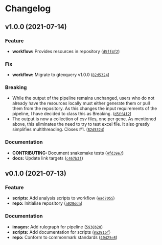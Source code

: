 # Changelog

<!--next-version-placeholder-->

## v1.0.0 (2021-07-14)
### Feature
* **workflow:** Provides resources in repository ([`d5ff4f2`](https://github.com/IMS-Bio2Core-Facility/GTExSnake/commit/d5ff4f2dcdc4c22ec1dbebf702000692f23c6c94))

### Fix
* **workflow:** Migrate to gtexquery v1.0.0 ([`82d5324`](https://github.com/IMS-Bio2Core-Facility/GTExSnake/commit/82d5324fc77ce198cd2ee375da6e662ce1388e51))

### Breaking
* While the output of the pipeline remains unchanged, users who do not already have the resources locally must either generate them or pull them from the repository. As this changes the input requirements of the pipeline, I have decided to class this as Breaking.  ([`d5ff4f2`](https://github.com/IMS-Bio2Core-Facility/GTExSnake/commit/d5ff4f2dcdc4c22ec1dbebf702000692f23c6c94))
* The output is now a collection of csv files, one per gene. As mentioned above, this eliminates the need to try to test excel file. It also greatly simplifies multithreading. Closes #1.  ([`82d5324`](https://github.com/IMS-Bio2Core-Facility/GTExSnake/commit/82d5324fc77ce198cd2ee375da6e662ce1388e51))

### Documentation
* **CONTRIBUTING:** Document snakemake tests ([`4fd39e7`](https://github.com/IMS-Bio2Core-Facility/GTExSnake/commit/4fd39e7313494b1ff88c974d5bb9eb5099a73f4f))
* **docs:** Update link targets ([`c467b3f`](https://github.com/IMS-Bio2Core-Facility/GTExSnake/commit/c467b3fb3038eeb0f956dc773918bba66cca4244))

## v0.1.0 (2021-07-13)
### Feature
* **scripts:** Add analysis scripts to workflow ([`ead7055`](https://github.com/IMS-Bio2Core-Facility/GTExSnake/commit/ead7055b846373feab8b3bd39443f11eef459773))
* **repo:** Initialise repository ([`a020dda`](https://github.com/IMS-Bio2Core-Facility/GTExSnake/commit/a020ddabd214b4739a9a1f50803f25512fccbfdb))

### Documentation
* **images:** Add rulegraph for pipeline ([`5938b20`](https://github.com/IMS-Bio2Core-Facility/GTExSnake/commit/5938b20aa258429972739756cab4d6b58434671f))
* **scripts:** Add documentation for scripts ([`8a2815f`](https://github.com/IMS-Bio2Core-Facility/GTExSnake/commit/8a2815fab3ef6463629caa5524bf1171b4528409))
* **repo:** Conform to commonmark standards ([`40425e8`](https://github.com/IMS-Bio2Core-Facility/GTExSnake/commit/40425e8216c1b00d017e05e77c9a2f9a7c626952))
